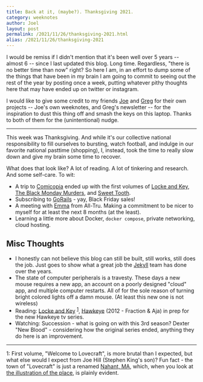 ```yaml
---
title: Back at it, (maybe?). Thanksgiving 2021.
category: weeknotes
author: Joel
layout: post
permalink: /2021/11/26/thanksgiving-2021.html
alias: /2021/11/26/thanksgiving-2021
---
```


I would be remiss if I didn't mention that it's been well over 5 years -- almost 6 -- since I last updated this blog. Long time. Regardless, "there is no better time than now" right? So here I am, in an effort to dump some of the things that have been in my brain I am going to commit to seeing out the rest of the year by posting once a week, putting whatever pithy thoughts here that may have ended up on twitter or instagram.

I would like to give some credit to my friends [Joe] and [Greg] for their own projects -- Joe's own weeknotes, and Greg's newsletter -- for the inspiration to dust this thing off and smash the keys on this laptop. Thanks to both of them for the (unintentional) nudge.

[Joe]: https://www.builtwith.coffee/
[Greg]: https://www.baugues.com/

***

This week was Thanksgiving. And while it's our collective national responsibility to fill ourselves to bursting, watch football, and indulge in our favorite national pasttime (shopping), I, instead, took the time to really slow down and give my brain some time to recover.

What does that look like? A lot of reading. A lot of tinkering and research. And some self-care. To wit:

* A trip to [Comicopia] ended up with the first volumes of [Locke and Key], [The Black Monday Murders], and [Sweet Tooth].
* Subscribing to [GoRails] - yay, Black Friday sales!
* A meeting with [Emma] from All-Tru. Making a commitment to be nicer to myself for at least the next 8 months (at the least).
* Learning a little more about Docker, `docker compose`, private networking, cloud hosting.

Misc Thoughts
-------------

* I honestly can not believe this blog can still be built, still works, still does the job. Just goes to show what a great job the [Jekyll] team has done over the years.
* The state of computer peripherals is a travesty. These days a new mouse requires a new app, an account on a poorly designed "cloud" app, and multiple computer restarts. All of for the sole reason of turning bright colored lights off a damn mouse. (At least this new one is not wireless)
* Reading: [Locke and Key] <sup>[1](#lock-key)</sup>, [Hawkeye] (2012 - Fraction & Aja) in prep for the new Hawkeye tv series.
* Watching: Succession - what is going on with this 3rd season? Dexter "New Blood" - considering how the original series ended, anything they do here is an improvement.

***

<a name="lock-key"></a>1: First volume, "Welcome to Lovecraft", is more brutal than I expected, but what else would I expect from Joe Hill (Stephen King's son)? Fun fact - the town of "Lovecraft" is just a renamed [Nahant, MA], which, when you look at [the illustration of the place], is plainly evident.

[1]: #lock-key
[Comicopia]: https://comicopia.com/
[GoRails]: https://gorails.com/
[Emma]: https://www.instagram.com/body.by.bond/
[Jekyll]: https://jekyllrb.com/
[Locke and Key]: https://lockekey.fandom.com/wiki/Welcome_to_Lovecraft
[The Black Monday Murders]: https://imagecomics.com/comics/series/the-black-monday-murders
[Sweet Tooth]: https://www.goodreads.com/series/54885-sweet-tooth
[Hawkeye]: https://www.goodreads.com/book/show/16002136-hawkeye-volume-1
[Nahant, MA]: https://nahant.org/
[the illustration of the place]: https://static.wikia.nocookie.net/lockekey/images/2/2f/Lovecraft_Mass.jpg/revision/latest/scale-to-width-down/1000?cb=20210705235738
